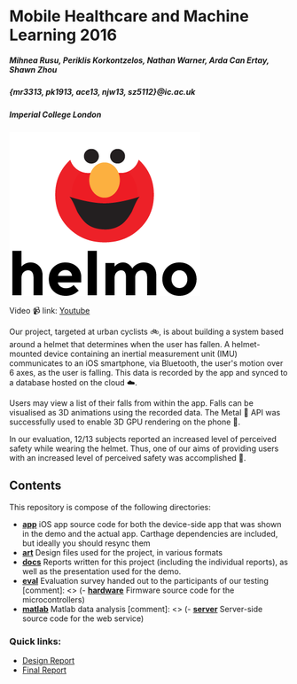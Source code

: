 # Mobile Healthcare and Machine Learning 2016

##### Mihnea Rusu, Periklis Korkontzelos, Nathan Warner, Arda Can Ertay, Shawn Zhou
##### {mr3313, pk1913, ace13, njw13, sz5112}@ic.ac.uk
##### *Imperial College London*

[![helmo logo](art/png/helmo-logo-lowercase.png "Helmo Video")][youtube_link]

Video :video_camera: link: [Youtube][youtube_link]

Our project, targeted at urban cyclists :bike:, is about building a system based around a helmet that determines when the user has fallen. A helmet-mounted device containing an inertial measurement unit (IMU) communicates to an iOS smartphone, via Bluetooth, the user's motion over 6 axes, as the user is falling. This data is recorded by the app and synced to a database hosted on the cloud :cloud:. 

Users may view a list of their falls from within the app. Falls can be visualised as 3D animations using the recorded data. The Metal :metal: API was successfully used to enable 3D GPU rendering on the phone :iphone:.

In our evaluation, 12/13 subjects reported an increased level of perceived safety while wearing the helmet. Thus, one of our aims of providing users with an increased level of perceived safety was accomplished :clap:.

## Contents

This repository is compose of the following directories:
  - **[app](app)** iOS app source code for both the device-side app that was shown in the demo and the actual app. Carthage dependencies are included, but ideally you should resync them
  - **[art](art)** Design files used for the project, in various formats
  - **[docs](docs)** Reports written for this project (including the individual reports), as well as the presentation used for the demo.
  - **[eval](eval)** Evaluation survey handed out to the participants of our testing
  [comment]: <> (- **[hardware](hardware)** Firmware source code for the microcontrollers)
  - **[matlab](matlab)** Matlab data analysis
  [comment]: <> (- **[server](server)** Server-side source code for the web service)
  

### Quick links:
  - [Design Report](docs/helmo-design-report.pdf)
  - [Final Report](docs/helmo-final-report.pdf)


[youtube_link]: https://www.youtube.com/watch?v=Tn8WT-SV1zM
